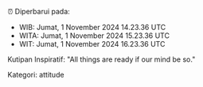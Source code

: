 ⏰ Diperbarui pada:
- WIB: Jumat, 1 November 2024 14.23.36 UTC
- WITA: Jumat, 1 November 2024 15.23.36 UTC
- WIT: Jumat, 1 November 2024 16.23.36 UTC

Kutipan Inspiratif:
"All things are ready if our mind be so."


Kategori: attitude

